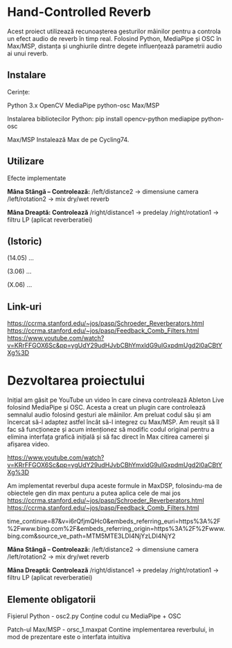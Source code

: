 # Hand-Controlled Reverb
Acest proiect utilizează recunoașterea gesturilor mâinilor pentru a controla un efect audio de reverb în timp real. Folosind Python, MediaPipe și OSC în Max/MSP, distanța și unghiurile dintre degete influențează parametrii audio ai unui reverb.

## Instalare
Cerințe:

Python 3.x
OpenCV
MediaPipe
python-osc
Max/MSP

   Instalarea bibliotecilor Python:
pip install opencv-python mediapipe python-osc

   Max/MSP
Instalează Max de pe Cycling74.

## Utilizare
Efecte implementate

**Mâna Stângă – Controlează:**
/left/distance2 → dimensiune camera
/left/rotation2 → mix dry/wet reverb

**Mâna Dreaptă: Controlează**
/right/distance1 → predelay
/right/rotation1 → filtru LP (aplicat reverberatiei)


## (Istoric)

(14.05) ...

(3.06) ...

(X.06) ...

## Link-uri
https://ccrma.stanford.edu/~jos/pasp/Schroeder_Reverberators.html
https://ccrma.stanford.edu/~jos/pasp/Feedback_Comb_Filters.html
https://www.youtube.com/watch?v=KRrFFGOX6Sc&pp=ygUdY29udHJvbCBhYmxldG9uIGxpdmUgd2l0aCBtYXg%3D


# Dezvoltarea proiectului

Inițial am găsit pe YouTube un video în care cineva controlează Ableton Live folosind MediaPipe și OSC. Acesta a creat un plugin care controlează semnalul audio folosind gesturi ale mâinilor. Am preluat codul său și am încercat să-l adaptez astfel încât să-l integrez cu Max/MSP. Am reușit să îl fac să funcționeze și acum intenționez să modific codul original pentru a elimina interfața grafică inițială și să fac direct în Max citirea camerei și afișarea video.  

https://www.youtube.com/watch?v=KRrFFGOX6Sc&pp=ygUdY29udHJvbCBhYmxldG9uIGxpdmUgd2l0aCBtYXg%3D

Am implementat reverbul dupa aceste formule in MaxDSP, folosindu-ma de obiectele gen din max penturu a putea aplica cele de mai jos
https://ccrma.stanford.edu/~jos/pasp/Schroeder_Reverberators.html
https://ccrma.stanford.edu/~jos/pasp/Feedback_Comb_Filters.html


time_continue=87&v=i6rQfjmQHc0&embeds_referring_euri=https%3A%2F%2Fwww.bing.com%2F&embeds_referring_origin=https%3A%2F%2Fwww.bing.com&source_ve_path=MTM5MTE3LDI4NjYzLDI4NjY2


**Mâna Stângă – Controlează:**
/left/distance2 → dimensiune camera
/left/rotation2 → mix dry/wet reverb

**Mâna Dreaptă: Controlează**
/right/distance1 → predelay
/right/rotation1 → filtru LP (aplicat reverberatiei)


## Elemente obligatorii

Fișierul Python   - osc2.py 
Conține codul cu MediaPipe + OSC

Patch-ul Max/MSP  - orsc_1.maxpat
Contine implementarea reverbului, in mod de prezentare este o interfata intuitiva 





